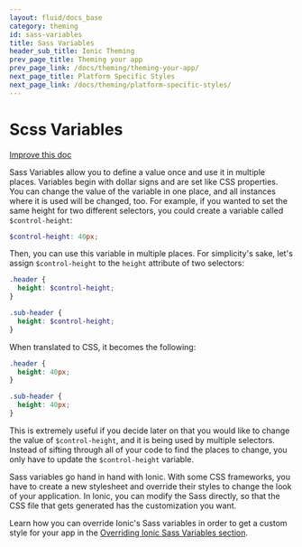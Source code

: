 ```yaml
---
layout: fluid/docs_base
category: theming
id: sass-variables
title: Sass Variables
header_sub_title: Ionic Theming
prev_page_title: Theming your app
prev_page_link: /docs/theming/theming-your-app/
next_page_title: Platform Specific Styles
next_page_link: /docs/theming/platform-specific-styles/
---
```


<h1 class="title">Scss Variables</h1>

<a class="improve-v2-docs" href='https://github.com/ionic-team/ionic-legacy-docs/edit/master/content/docs/v3/theming/sass-variables/index.md'>
  Improve this doc
</a>

Sass Variables allow you to define a value once and use it in multiple places. Variables begin with dollar signs and are set like CSS properties. You can change the value of the variable in one place, and all instances where it is used will be changed, too. For example, if you wanted to set the same height for two different selectors, you could create a variable called `$control-height`:

```scss
$control-height: 40px;
```

Then, you can use this variable in multiple places. For simplicity's sake, let's assign `$control-height` to the `height` attribute of two selectors:

```scss
.header {
  height: $control-height;
}

.sub-header {
  height: $control-height;
}
```

When translated to CSS, it becomes the following:

```css
.header {
  height: 40px;
}

.sub-header {
  height: 40px;
}
```

This is extremely useful if you decide later on that you would like to change the value of `$control-height`, and it is being used by multiple selectors. Instead of sifting through all of your code to find the places to change, you only have to update the `$control-height` variable.

Sass variables go hand in hand with Ionic. With some CSS frameworks, you have to create a new stylesheet and override their styles to change the look of your application. In Ionic, you can modify the Sass directly, so that the CSS file that gets generated has the customization you want.

Learn how you can override Ionic's Sass variables in order to get a custom style for your app in the [Overriding Ionic Sass Variables section](../overriding-ionic-variables/).
